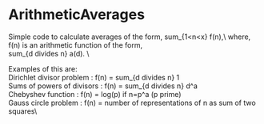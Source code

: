 # ArithmeticAverages

Simple code to calculate averages of the form,
sum_{1<n<x} f(n),\ 
where, f(n) is an arithmetic function of the form,\
sum_{d divides n} a(d). \

Examples of this are:\
Dirichlet divisor problem  : f(n) = sum_{d divides n} 1\
Sums of powers of divisors : f(n) = sum_{d divides n} d^a\
Chebyshev function         : f(n) = log(p) if n=p^a (p prime)\
Gauss circle problem       : f(n) = number of representations of n as sum of two squares\

